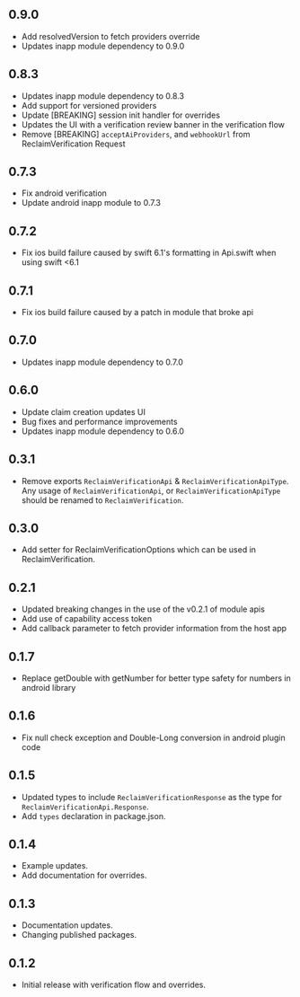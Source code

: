 ## 0.9.0

* Add resolvedVersion to fetch providers override
* Updates inapp module dependency to 0.9.0

## 0.8.3

* Updates inapp module dependency to 0.8.3
* Add support for versioned providers
* Update [BREAKING] session init handler for overrides
* Updates the UI with a verification review banner in the verification flow
* Remove [BREAKING] `acceptAiProviders`, and `webhookUrl` from ReclaimVerification Request

## 0.7.3

* Fix android verification
* Update android inapp module to 0.7.3

## 0.7.2

* Fix ios build failure caused by swift 6.1's formatting in Api.swift when using swift <6.1

## 0.7.1

* Fix ios build failure caused by a patch in module that broke api

## 0.7.0

* Updates inapp module dependency to 0.7.0

## 0.6.0

* Update claim creation updates UI
* Bug fixes and performance improvements
* Updates inapp module dependency to 0.6.0

## 0.3.1

* Remove exports `ReclaimVerificationApi` & `ReclaimVerificationApiType`. Any usage of `ReclaimVerificationApi`, or `ReclaimVerificationApiType` should be renamed to `ReclaimVerification`.

## 0.3.0

* Add setter for ReclaimVerificationOptions which can be used in ReclaimVerification.

## 0.2.1

* Updated breaking changes in the use of the v0.2.1 of module apis
* Add use of capability access token
* Add callback parameter to fetch provider information from the host app

## 0.1.7

* Replace getDouble with getNumber for better type safety for numbers in android library

## 0.1.6

* Fix null check exception and Double-Long conversion in android plugin code

## 0.1.5

* Updated types to include `ReclaimVerificationResponse` as the type for `ReclaimVerificationApi.Response`.
* Add `types` declaration in package.json.

## 0.1.4

* Example updates.
* Add documentation for overrides.

## 0.1.3

* Documentation updates.
* Changing published packages.

## 0.1.2

* Initial release with verification flow and overrides.

